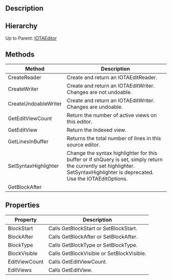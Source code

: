 ## Description

## Hierarchy
Up to Parent: [IOTAEditor](IOTAEditor)

## Methods
| Method | Description |
| ------------- | ------------- |
| CreateReader |  Create and return an IOTAEditReader.  | 
| CreateWriter |  Create and return an IOTAEditWriter. Changes are not undoable.  | 
| CreateUndoableWriter |  Create and return an IOTAEditWriter. Changes are undoable.  | 
| GetEditViewCount |  Return the number of active views on this editor.  | 
| GetEditView |  Return the Indexed view.  | 
| GetLinesInBuffer |  Returns the total number of lines in this source editor.  | 
| SetSyntaxHighlighter |  Change the syntax highlighter for this buffer or if shQuery is set, simply return the currently set highlighter. SetSyntaxHighlighter is deprecated. Use the IOTAEditOptions.  | 
| GetBlockAfter |   | 

## Properties
| Property | Description |
| ------------- | ------------- |
| BlockStart | Calls GetBlockStart or SetBlockStart. | 
| BlockAfter | Calls GetBlockAfter or SetBlockAfter. | 
| BlockType | Calls GetBlockType or SetBlockType. | 
| BlockVisible | Calls GetBlockVisible or SetBlockVisible. | 
| EditViewCount | Calls GetEditViewCount. | 
| EditViews | Calls GetEditView. | 

